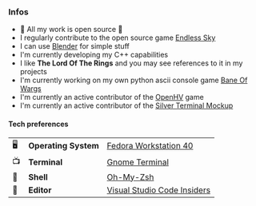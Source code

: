 
### Infos
* 👀 All my work is open source 👀
* I regularly contribute to the open source game [Endless Sky](https://github.com/endless-sky/endless-sky)
* I can use [Blender](https://www.blender.org/) for simple stuff
* I'm currently developing my C++ capabilities
* I like **The Lord Of The Rings** and you may see references to it in my projects
* I'm currently working on my own python ascii console game [Bane Of Wargs](https://github.com/Dungeons-of-Kathallion/Bane-Of-Wargs)
* I'm currently an active contributor of the [OpenHV](https://github.com/OpenHV/OpenHV) game
* I'm currently an active contributor of the [Silver Terminal Mockup](https://github.com/Monarchz3ro/Silver)

#### Tech preferences

| |                       |                                                           |
|-|-----------------------|-----------------------------------------------------------|
|🖥| **Operating System** | [Fedora Workstation 40](https://fedoraproject.org/workstation/)|
|📺| **Terminal**         | [Gnome Terminal](https://github.com/GNOME/gnome-terminal)|
|🐚| **Shell**            | [Oh-My-Zsh](https://github.com/ohmyzsh/ohmyzsh)|
|📝| **Editor**           | [Visual Studio Code Insiders](https://github.com/Microsoft/vscode)|

